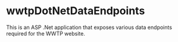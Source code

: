 # wwtpDotNetDataEndpoints
This is an ASP .Net application that exposes various data endpoints required for the WWTP website. 
